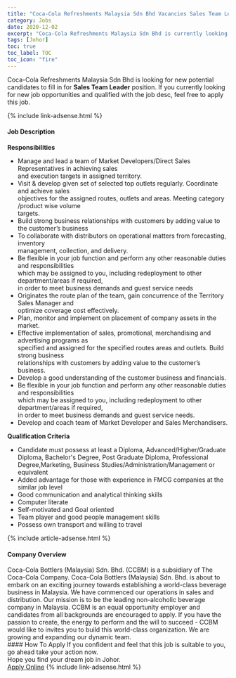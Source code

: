 ```yaml
---
title: "Coca-Cola Refreshments Malaysia Sdn Bhd Vacancies Sales Team Leader" 
category: Jobs 
date: 2020-12-02 
excerpt: "Coca-Cola Refreshments Malaysia Sdn Bhd is currently looking for suitable person to fill in the Sales Team Leader which positioned at Johor" 
tags: [Johor] 
toc: true 
toc_label: TOC 
toc_icon: "fire" 
--- 
```


<p>Coca-Cola Refreshments Malaysia Sdn Bhd is looking for new potential candidates to fill in for <b>Sales Team Leader</b> position. If you currently looking for new job opportunities and qualified with the job desc, feel free to apply this job.
</p>{% include link-adsense.html %} 
<div><div><div><h4>Job Description</h4></div></div><div><div><span><div><div><strong>Responsibilities</strong></div><div><ul><li>Manage and lead a team of Market Developers/Direct Sales Representatives in achieving sales<br>and execution targets in assigned territory.</li><li>Visit &amp; develop given set of selected top outlets regularly. Coordinate and achieve sales<br>objectives for the assigned routes, outlets and areas. Meeting category /product wise volume<br>targets.</li><li>Build strong business relationships with customers by adding value to the customer&#8217;s business</li><li>To collaborate with distributors on operational matters from forecasting, inventory<br>management, collection, and delivery.</li><li>Be flexible in your job function and perform any other reasonable duties and responsibilities<br>which may be assigned to you, including redeployment to other department/areas if required,<br>in order to meet business demands and guest service needs</li><li>Originates the route plan of the team, gain concurrence of the Territory Sales Manager and<br>optimize coverage cost effectively.</li><li>Plan, monitor and implement on placement of company assets in the market.</li><li>Effective implementation of sales, promotional, merchandising and advertising programs as<br>specified and assigned for the specified routes areas and outlets. Build strong business<br>relationships with customers by adding value to the customer&#8217;s business.</li><li>Develop a good understanding of the customer business and financials.</li><li>Be flexible in your job function and perform any other reasonable duties and responsibilities<br>which may be assigned to you, including redeployment to other department/areas if required,<br>in order to meet business demands and guest service needs.</li><li>Develop and coach team of Market Developer and Sales Merchandisers.</li></ul></div><div><strong>Qualification Criteria</strong></div><ul><li>Candidate must possess at least a Diploma, Advanced/Higher/Graduate Diploma, Bachelor's Degree, Post Graduate Diploma, Professional Degree,Marketing, Business Studies/Administration/Management or equivalent</li><li>Added advantage for those with experience in FMCG companies at the similar job level</li><li>Good communication and analytical thinking skills</li><li>Computer literate</li><li>Self-motivated and Goal oriented</li><li>Team player and good people management skills</li><li>Possess own transport and willing to travel</li></ul></div></span></div></div></div> 
{% include article-adsense.html %} 
<div><div><div><h4>Company Overview</h4></div></div><div><div><span><div><div>Coca-Cola Bottlers (Malaysia) Sdn. Bhd. (CCBM) is a subsidiary of The Coca-Cola Company. Coca-Cola Bottlers (Malaysia) Sdn. Bhd. is about to embark on an exciting journey towards establishing a world-class beverage business in Malaysia. We have commenced our operations in sales and distribution. Our mission is to be the leading non-alcoholic beverage company in Malaysia. CCBM is an equal opportunity employer and candidates from all backgrounds are encouraged to apply. If you have the passion to create, the energy to perform and the will to succeed - CCBM would like to invites you to build this world-class organization. We are growing and expanding our dynamic team.</div></div></span></div></div></div> 
#### How To Apply 
If you confident and feel that this job is suitable to you, go ahead take your action now. <br/> 
Hope you find your dream job in Johor. <br/> 
<a href="https://www.jobstreet.com.my/en/job/sales-team-leader-4435272?jobId=jobstreet-my-job-4435272&sectionRank=10&token=0~00ff35fb-b46d-4d5f-89c9-b99fbaa80f19&fr=SRP%20View%20In%20New%20Ta" class="btn btn--info" target="_blank" rel="nofollow noopenner">Apply Online</a> 
{% include link-adsense.html %} 
